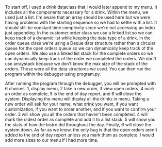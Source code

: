 To start off, I used a drink dataclass that I would later append to my menu. It includes all the components necessary for a drink. Within the menu, we used just a list. I'm aware that an array should be used here but we were having problems with the starting sequence so we had to settle with a list. It should still be constant time complexity since we're not accessing an index just appending. In the customer order class we use a linked list so we can keep track of a dynamic list while keeping the data type of a drink. In the order queue class we're using a Deque data structure rather than a circular queue for the open orders queue so we can dynamically keep track of the open orders. We also use a linked list stack for the complete orders so we can dynamically keep track of the order we completed the orders. We don't use arraystack because we don't know the max size of the stack of the orders. Those were all the data structures we used. You can then run the program within the debugger using program.py.

After running the program through the debugger, you will be prompted with 6 choices. 1, display menu, 2 take a new order, 3 view open orders, 4 mark an order as complete, 5 is the end of day report, and 6 will close the system. Displaying the menu will display all the drinks in menu. Taking a new order will ask for your name, what drink you want, if you want customization, if you want to order another, and if you want to confirm your order. 3 will show you all the orders that haven't been completed. 4 will mark the oldest order as complete and add it to a list stack. 5 will show you the stats of how the bistro did throughout the day. Finally, 6 will close the system down. As far as we know, the only bug is that the open orders aren't added to the end of day report unless you mark them as complete. I would add more sizes to our menu if I had more time.
